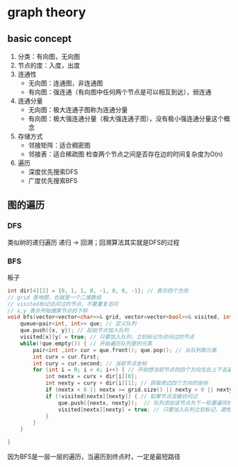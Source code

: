 # graph theory
## basic concept
1. 分类：有向图，无向图
2. 节点的度：入度，出度
3. 连通性
   - 无向图：连通图，非连通图
   - 有向图：强连通（有向图中任何两个节点是可以相互到达），弱连通
4. 连通分量
    - 无向图：极大连通子图称为连通分量
    - 有向图：极大强连通分量（极大强连通子图），没有极小强连通分量这个概念
5. 存储方式
    - 邻接矩阵：适合稠密图
    - 邻接表：适合稀疏图 检查两个节点之间是否存在边的时间复杂度为O(n)
6. 遍历
    - 深度优先搜索DFS
    - 广度优先搜索BFS
## 图的遍历
### DFS
类似树的递归遍历 递归 -> 回溯；回溯算法其实就是DFS的过程

### BFS
板子
```c++
int dir[4][2] = {0, 1, 1, 0, -1, 0, 0, -1}; // 表示四个方向
// grid 是地图，也就是一个二维数组
// visited标记访问过的节点，不要重复访问
// x,y 表示开始搜索节点的下标
void bfs(vector<vector<char>>& grid, vector<vector<bool>>& visited, int x, int y) {
    queue<pair<int, int>> que; // 定义队列
    que.push({x, y}); // 起始节点加入队列
    visited[x][y] = true; // 只要加入队列，立刻标记为访问过的节点
    while(!que.empty()) { // 开始遍历队列里的元素
        pair<int ,int> cur = que.front(); que.pop(); // 从队列取元素
        int curx = cur.first;
        int cury = cur.second; // 当前节点坐标
        for (int i = 0; i < 4; i++) { // 开始想当前节点的四个方向左右上下去遍历
            int nextx = curx + dir[i][0];
            int nexty = cury + dir[i][1]; // 获取周边四个方向的坐标
            if (nextx < 0 || nextx >= grid.size() || nexty < 0 || nexty >= grid[0].size()) continue;  // 坐标越界了，直接跳过
            if (!visited[nextx][nexty]) { // 如果节点没被访问过
                que.push({nextx, nexty});  // 队列添加该节点为下一轮要遍历的节点
                visited[nextx][nexty] = true; // 只要加入队列立刻标记，避免重复访问
            }
        }
    }

}
```
因为BFS是一层一层的遍历，当遍历到终点时，一定是最短路径